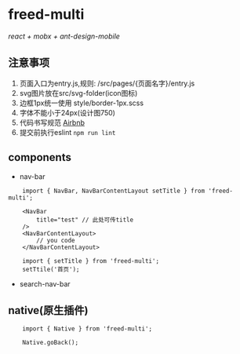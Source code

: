 # freed-multi

*react + mobx + ant-design-mobile*

## 注意事项
 1. 页面入口为entry.js,规则: /src/pages/{页面名字}/entry.js
 1. svg图片放在src/svg-folder(icon图标)
 1. 边框1px统一使用 style/border-1px.scss
 1. 字体不能小于24px(设计图750)
 1. 代码书写规范 [Airbnb](https://github.com/airbnb/javascript/tree/master/react)
 1. 提交前执行eslint <code>npm run lint</code>
## components
 - nav-bar
```
    import { NavBar, NavBarContentLayout setTitle } from 'freed-multi';
    
    <NavBar
        title="test" // 此处可传title
    />
    <NavBarContentLayout>
        // you code
    </NavBarContentLayout>
    
    import { setTitle } from 'freed-multi';
    setTtile('首页');
```
 - search-nav-bar
## native(原生插件)
```
    import { Native } from 'freed-multi';
    
    Native.goBack();
```


